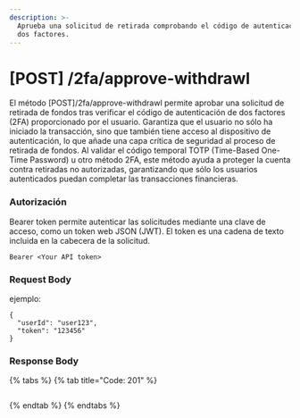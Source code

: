 ```yaml
---
description: >-
  Aprueba una solicitud de retirada comprobando el código de autenticación de
  dos factores.
---
```


# \[POST] /2fa/approve-withdrawl

El método \[POST]/2fa/approve-withdrawl permite aprobar una solicitud de retirada de fondos tras verificar el código de autenticación de dos factores (2FA) proporcionado por el usuario. Garantiza que el usuario no sólo ha iniciado la transacción, sino que también tiene acceso al dispositivo de autenticación, lo que añade una capa crítica de seguridad al proceso de retirada de fondos. Al validar el código temporal TOTP (Time-Based One-Time Password) u otro método 2FA, este método ayuda a proteger la cuenta contra retiradas no autorizadas, garantizando que sólo los usuarios autenticados puedan completar las transacciones financieras.

### Autorización

Bearer token permite autenticar las solicitudes mediante una clave de acceso, como un token web JSON (JWT). El token es una cadena de texto incluida en la cabecera de la solicitud.

```
Bearer <Your API token>
```

### Request Body

ejemplo:

```
{
  "userId": "user123",
  "token": "123456"
}
```

### Response Body

{% tabs %}
{% tab title="Code: 201" %}
```
```
{% endtab %}
{% endtabs %}
